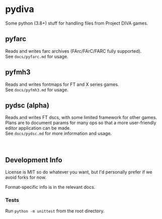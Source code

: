 pydiva
======

Some python (3.8+) stuff for handling files from Project DIVA games.


## pyfarc
Reads and writes farc archives (FArc/FArC/FARC fully supported).  
See `docs/pyfarc.md` for usage.


## pyfmh3
Reads and writes fontmaps for FT and X series games.  
See `docs/pyfmh3.md` for usage.


## pydsc (alpha)
Reads and writes FT dscs, with some limited framework for other games.  
Plans are to document params for many ops so that a more user-friendly editor
application can be made.  
See `docs/pydsc.md` for more information and usage.

　

## Development Info
License is MIT so do whatever you want, but I'd personally prefer if we avoid forks for now.

Format-specific info is in the relevant docs.

### Tests
Run `python -m unittest` from the root directory.
